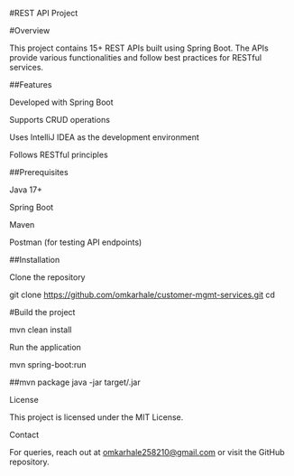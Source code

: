 #REST API Project

#Overview

This project contains 15+ REST APIs built using Spring Boot. The APIs provide various functionalities and follow best practices for RESTful services.

##Features

Developed with Spring Boot

Supports CRUD operations

Uses IntelliJ IDEA as the development environment

Follows RESTful principles

##Prerequisites

Java 17+

Spring Boot

Maven

Postman (for testing API endpoints)

##Installation

Clone the repository

git clone <https://github.com/omkarhale/customer-mgmt-services.git>
cd <customer-mgmt-services>

#Build the project

mvn clean install

Run the application

mvn spring-boot:run

##mvn package
java -jar target/<your-jar-file>.jar

License

This project is licensed under the MIT License.

Contact

For queries, reach out at omkarhale258210@gmail.com or visit the GitHub repository.

